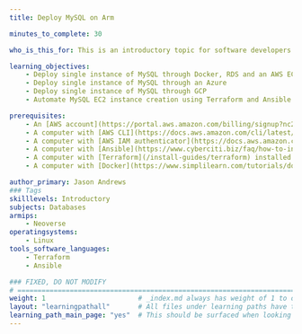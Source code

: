 ```yaml
---
title: Deploy MySQL on Arm

minutes_to_complete: 30   

who_is_this_for: This is an introductory topic for software developers who want to deploy MySQL.

learning_objectives: 
    - Deploy single instance of MySQL through Docker, RDS and an AWS EC2
    - Deploy single instance of MySQL through an Azure
    - Deploy single instance of MySQL through GCP
    - Automate MySQL EC2 instance creation using Terraform and Ansible

prerequisites:
    - An [AWS account](https://portal.aws.amazon.com/billing/signup?nc2=h_ct&src=default&redirect_url=https%3A%2F%2Faws.amazon.com%2Fregistration-confirmation#/start). Create an account if needed.
    - A computer with [AWS CLI](https://docs.aws.amazon.com/cli/latest/userguide/getting-started-install.html) installed
    - A computer with [AWS IAM authenticator](https://docs.aws.amazon.com/eks/latest/userguide/install-aws-iam-authenticator.html) installed
    - A computer with [Ansible](https://www.cyberciti.biz/faq/how-to-install-and-configure-latest-version-of-ansible-on-ubuntu-linux/) installed
    - A computer with [Terraform](/install-guides/terraform) installed
    - A computer with [Docker](https://www.simplilearn.com/tutorials/docker-tutorial/how-to-install-docker-on-ubuntu) installed

author_primary: Jason Andrews
### Tags
skilllevels: Introductory
subjects: Databases
armips:
    - Neoverse
operatingsystems:
    - Linux
tools_software_languages:
    - Terraform
    - Ansible

### FIXED, DO NOT MODIFY
# ================================================================================
weight: 1                       # _index.md always has weight of 1 to order correctly
layout: "learningpathall"       # All files under learning paths have this same wrapper
learning_path_main_page: "yes"  # This should be surfaced when looking for related content. Only set for _index.md of learning path content.
---
```


